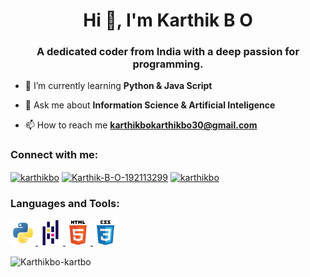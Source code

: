 <h1 align="center">Hi 👋, I'm Karthik B O</h1>
<h3 align="center">A dedicated coder from India with a deep passion for programming.</h3>

- 🌱 I’m currently learning **Python & Java Script**

- 💬 Ask me about **Information Science & Artificial Inteligence**

- 📫 How to reach me **karthikbokarthikbo30@gmail.com**

<h3 align="left">Connect with me:</h3>
<p align="left">
<a href="https://x.com/KarthikBO06?t=X4_UZakS0ndr_U3plqjINA&s=09" target="blank"><img align="center" src="https://raw.githubusercontent.com/rahuldkjain/github-profile-readme-generator/master/src/images/icons/Social/twitter.svg" alt="karthikbo" height="30" width="40" /></a>
<a href="https://www.linkedin.com/in/karthik-karthik-b-o-939b41383?utm_source=share&utm_campaign=share_via&utm_content=profile&utm_medium=android_app" target="blank"><img align="center" src="https://raw.githubusercontent.com/rahuldkjain/github-profile-readme-generator/master/src/images/icons/Social/linked-in-alt.svg" alt="Karthik-B-O-192113299" height="30" width="40" /></a>
<a href="https://www.instagram.com/_.karthik._06_?igsh=cTU0aGRiaXEyaGhy"blank"><img align="center" src="https://raw.githubusercontent.com/rahuldkjain/github-profile-readme-generator/master/src/images/icons/Social/instagram.svg" alt="karthikbo" height="30" width="40" /></a>

</p>

<h3 align="left">Languages and Tools:</h3>
<p align="left">
  <a href="https://www.python.org" target="_blank" rel="noreferrer">
    <img src="https://raw.githubusercontent.com/devicons/devicon/master/icons/python/python-original.svg" alt="python" width="40" height="40"/>
  </a>
  <a href="https://pandas.pydata.org/" target="_blank" rel="noreferrer">
    <img src="https://raw.githubusercontent.com/devicons/devicon/2ae2a900d2f041da66e950e4d48052658d850630/icons/pandas/pandas-original.svg" alt="pandas" width="40" height="40"/>
  </a>
  <a href="https://www.w3.org/html/" target="_blank" rel="noreferrer">
    <img src="https://raw.githubusercontent.com/devicons/devicon/master/icons/html5/html5-original-wordmark.svg" alt="html5" width="40" height="40"/>
  </a>
  <a href="https://www.w3schools.com/css/" target="_blank" rel="noreferrer">
    <img src="https://raw.githubusercontent.com/devicons/devicon/master/icons/css3/css3-original-wordmark.svg" alt="css3" width="40" height="40"/>
  </a>
</p>



<p><img align="center" src="https://github-readme-stats.vercel.app/api/top-langs?username=Karthikbo-kartbo&show_icons=true&locale=en&layout=compact" alt="Karthikbo-kartbo" /></p>
